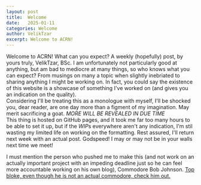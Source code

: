 ```yaml
---
layout: post
title:  Welcome
date:   2025-01-11
categories: Welcome
author: VelikTzar
excerpt: Welcome to ACRN!
---
```

Welcome to ACRN! What can you expect? A weekly (hopefully) post, by yours truly, VelikTzar, BSc. I am unfortunately not particularly good at anything, but am bad to mediocre at many things, so who knows what you can expect? From musings on many a topic when slightly inebriated to sharing anything I might be working on. In fact, you could say the existence of this website is a showcase of something I've worked on (and gives you an indication on the quality).\
Considering I'll be treating this as a monologue with myself, I'll be shocked you, dear reader, are one day more than a figment of my imagination. May merit sacrificing a goat. 
_MORE WILL BE REVEALED IN DUE TIME_\
This thing is hosted on GitHub pages, and it took me far too many hours to be able to set it up, but if the *WIP*s everywhere aren't any indication, I'm stil wasting my limited life on working on the formatting. Rest assured, I'll return next week with an actual post. 
Godspeed! I may or may not be in your walls next time we meet!


I must mention the person who pushed me to make this (and not work on an actually important project with an impeding deadline just so he can feel more accountable working on his own blog), Commodore Bob Johnson. [Top bloke, even though he is not an actual commodore, check him out.](https://virtualdustpan.co.uk/)